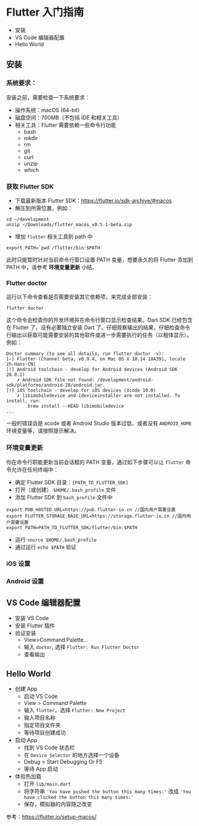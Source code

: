 # Flutter 入门指南

* 安装
* VS Code 编辑器配置
* Hello World

## 安装

### 系统要求：
安装之前，需要检查一下系统要求：

* 操作系统：macOS (64-bit)
* 磁盘空间：700MB（不包括 IDE 和相关工具）
* 相关工具：Flutter 需要依赖一些命令行功能
    * bash
    * mkdir
    * rm
    * git
    * curl
    * unzip
    * which

### 获取 Flutter SDK

* 下载最新版本 Flutter SDK：https://flutter.io/sdk-archive/#macos
* 解压到所需位置，例如：

```
cd ~/development
unzip ~/Downloads/flutter_macos_v0.5.1-beta.zip
```

* 增加 `flutter` 相关工具到 path 中

```
export PATH=`pwd`/flutter/bin:$PATH
```

此时只能暂时针对当前命令行窗口设置 PATH 变量，想要永久的将 Flutter 添加到 PATH 中，请参考 **环境变量更新** 小结。

### Flutter doctor
运行以下命令查看是否需要安装其它依赖项，来完成全部安装：

```
flutter doctor
```

这个命令会检查你的开发环境并在命令行窗口显示检查结果。Dart SDK 已经包含在 Flutter 了，没有必要独立安装 Dart 了。仔细观察输出的结果，仔细检查命令行输出以获取可能需要安装的其他软件或进一步需要执行的任务（以粗体显示）。例如：

```
Doctor summary (to see all details, run flutter doctor -v):
[✓] Flutter (Channel beta, v0.9.4, on Mac OS X 10.14 18A391, locale zh-Hans-CN)
[!] Android toolchain - develop for Android devices (Android SDK 28.0.1)
    ✗ Android SDK file not found: /development/android-sdk/platforms/android-28/android.jar.
[!] iOS toolchain - develop for iOS devices (Xcode 10.0)
    ✗ libimobiledevice and ideviceinstaller are not installed. To install, run:
        brew install --HEAD libimobiledevice
...
```

一般的错误会是 xcode 或者 Android Studio 版本过低、或者没有 `ANDROID_HOME` 环境变量等，请按照提示解决。

### 环境变量更新
你在命令行职能更新当前会话框的 PATH 变量，通过如下步骤可以让 `flutter` 命令允许在任何终端中：

* 确定 Flutter SDK 目录：`[PATH_TO_FLUTTER_SDK]`
* 打开（或创建） `$HOME/.bash_profile` 文件
* 添加 Flutter SDK 到 `bash_profile` 文件中

```
export PUB_HOSTED_URL=https://pub.flutter-io.cn //国内用户需要设置
export FLUTTER_STORAGE_BASE_URL=https://storage.flutter-io.cn //国内用户需要设置
export PATH=PATH_TO_FLUTTER_SDK/flutter/bin:$PATH
```

* 运行 `source $HOME/.bash_profile`
* 通过运行 `echo $PATH` 验证

### iOS 设置

### Android 设置

## VS Code 编辑器配置
* 安装 VS Code
* 安装 Flutter 插件
* 验证安装
    * View>Command Palette…
    * 输入 `doctor`, 选择 `Flutter: Run Flutter Doctor`
    * 查看输出

## Hello World
* 创建 App
    * 启动 VS Code
    * View > Command Palette
    * 输入 `flutter`，选择 `Flutter: New Project`
    * 输入项目名称
    * 指定项目文件夹
    * 等待项目创建成功
* 启动 App
    * 找到 VS Code 状态栏
    * 在 `Device Selector` 的地方选择一个设备
    * Debug > Start Debugging Or F5
    * 等待 App 启动
* 体验热加载
    * 打开 `lib/main.dart`
    * 将字符串 `'You have pushed the button this many times:'` 改成 `'You have clicked the button this many times:'`
    * 保存，模拟器的内容随之改变

参考：https://flutter.io/setup-macos/